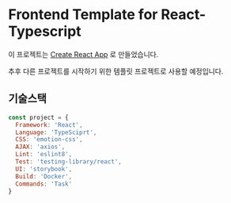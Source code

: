# Frontend Template for React-Typescript

이 프로젝트는 [Create React App](https://github.com/facebook/create-react-app) 로 만들었습니다.

추후 다른 프로젝트를 시작하기 위한 템플릿 프로젝트로 사용할 예정입니다.

## 기술스택

```javascript
const project = {
  Framework: 'React',
  Language: 'TypeSciprt',
  CSS: 'emotion-css',
  AJAX: 'axios',
  Lint: 'eslint8',
  Test: 'testing-library/react',
  UI: 'storybook',
  Build: 'Docker',
  Commands: 'Task'
}
```
